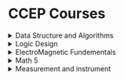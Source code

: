 # CCEP Courses  


    
<details>
  <summary>Data Structure and Algorithms</summary>


#### Prerequisite
📹[Recurcion playlist (Arabic)](https://www.youtube.com/watch?v=t0cHKEof1S8&list=PLBkwGJXcrCATvPBkCUoJzURlO3MIeHZji&pp=iAQB)


#### palylists

📹 [Data Structures Easy to Advanced Course - Full Tutorial from a Microsoft Engineer (بالعربي) (java) ](https://www.youtube.com/watch?v=eNOZjwJVIxg&list=PLF8OvnCBlEY3a1pbPrE6fvNuV3qi-6KRf)



📹 [Data Structures Easy to Advanced Course - Full Tutorial from a Google Engineer (English) (java)](https://www.youtube.com/watch?v=RBSGKlAvoiM) 



📹 [Data Structures Full Course (بالعربي) (C)](https://www.youtube.com/playlist?list=PLoK2Lr1miEm-5zCzKE8siQezj9rvQlnca)



📹 [Data Structures Tutorial from Ainshams Engineering (بالعربي) (C++)](https://www.youtube.com/watch?v=bkGS6TLngpg&list=PLSAVCAIEVqa8yHjRC1XgU2EhSLHB41A1E&pp=iAQB)



📹[Data Structures and Algorithms in 15 Minutes (funny&informative video) ](https://www.youtube.com/watch?v=oz9cEqFynHU&pp=ygURZHNhIGluIDE1IG1pbnV0ZXM%3D)


📹 [Data Structures xor Algorithms (Hindi English) (java)](https://www.youtube.com/watch?v=xLetJpcjHS0&list=PLBlnK6fEyqRj9lld8sWIUNwlKfdUoPd1Y)

#### Books
📖 [Data Structures and Algorithms in Java ™ Sixth Edition (Dr Eman recommended it)](https://github.com/shshankar1/ebooks/blob/master/Data%20Structures%20and%20Algorithms%20in%20Java%2C%206th%20Edition.pdf)

📖 [Grokking Algorithms - Entry Level](https://bit.ly/3xl71jO)

📖 [Algorithms Unplugged - More Advanced](https://link.springer.com/book/10.1007/978-3-642-15328-0)

#### Extra
[Simple DS explanation in Arabic (short Articles) ](https://www.facebook.com/groups/one.million.egyptian.coder/posts/1239392273321877/?__cft__[0]=AZV6Fiaqo5OeIDUssvyzftm9upTyhgeKgQBy4oEGs_dhz64iY_Bvbk3FF-_cd40qCvzW9t0TzwTxNP8Y4oTFZh0SxUN3njmuxb4yuIcANGjxeGxO57zcbHYkfsM9X7VTRbvs19cEDTHSpdjahI5yW4f5&__tn__=%2CO%2CP-R)
[DSA Tutorial (Articles)](https://www.geeksforgeeks.org/data-structures/)

[Visualize Algoritms and datastructures | ](https://visualgo.net/en)

[Visualize Algoritms and datastructures || ](https://www.cs.usfca.edu/~galles/visualization/Algorithms.html)





#### Problems sheets/ladders 

[500+ DSA practice problems with solutions](https://github.com/bollwarm/DataStructuresAlgorithms)

[Crack the coding interview(leetcode)](https://docs.google.com/spreadsheets/d/1pnI8HmSMPcfwrCCu7wYETCXaKDig4VucZDpcjVRuYrE/edit?fbclid=IwAR2xRer71R1VAP-J5u8Y97ZvkqcwrSIyYxw0Lmqp4h4YuS1LUopA9hQkfgI#gid=237636947)

[Grind 75 (leetcode)](https://www.techinterviewhandbook.org/grind75)

[Top interview questions (leetcode) ](https://www.techinterviewhandbook.org/grind75)

</details>


<details>

 <summary>Logic Design</summary>
 
#### playlists

📹[Logic design playlist(M-Maher) (Arabic)](https://www.youtube.com/playlist?list=PLm877Wx3hfJ2ZKirS9kzoVRKTEOOt8Cq-)



📹[Logic design playlist(DR-Ayman wahba Ainshams)(Arabic)](https://www.youtube.com/watch?v=CDzThISAz1U&list=PLkOpA9uAb9H3e0isTeEqkR-W5PwV8OSTG)



📹[Logic design playlist(DR-ibrahim emara)(Arabic)](https://www.youtube.com/playlist?list=PLcqi72Z0AS7sWlOqrdLE033WzSczBmUZi)



📹[Boolean Algebra Rules video(Arabic)](https://www.youtube.com/watch?v=5b1F5rJOwgs)

📹[Logic Gates playlist (Arabic)](https://www.youtube.com/playlist?list=PLYvBQARQqTs3PwCQmUmjNUDTSooc5ueF8)


📹[Logic Design playlist (Arabic) ](https://www.youtube.com/playlist?list=PLhx4zaYkEjI8BuPybYhAotW2gKDIT9y2D)



📹[Logic Design playlist (nice Arabic :""") ](https://www.youtube.com/playlist?list=PLjiyR6nPcbxy_nbEQHBj5MwGicZRTRM_w)



📹[Boolean Algebra, Logic Gates & K-Maps (Hindi English)](https://www.youtube.com/watch?v=NqPhPiSer30&list=PLIY8eNdw5tW-yJHsxApeilNjX2Dkll-Ox&index=1)



📹[Logic Gates & K-Maps playlist from video 72:93 (Neso academy) (Hindi English) ](https://www.youtube.com/playlist?list=PLBlnK6fEyqRjMH3mWf6kwqiTbT798eAOm)




📹[Logic Design playlist (All about Electronics) (Hindi English) ](https://www.youtube.com/playlist?list=PLwjK_iyK4LLBC_so3odA64E2MLgIRKafl)

#### Websites
[Online logic gates Simulator](https://logic.ly/demo/)

[Logic design Simulator Software for Desktop ](https://sourceforge.net/projects/circuit/)



</details>


<details>

 <summary>ElectroMagnetic Fundementals</summary> 
 
#### playlists

📹[ElectroMagnetic playlist (M-Maher)(Arabic)](https://www.youtube.com/watch?v=Zngydh4EiUc&list=PLm877Wx3hfJ26h1I9bJdNnH3nPqrvDb-N)

📹[ElectroMagnetic playlist (low Hindi English)](https://www.youtube.com/playlist?list=PLm_MSClsnwm-w_oyXiPFYgtn-oreRmN9Q)



</details>

<details>

<summary>Math 5</summary>

#### palylists

[Probability and Statistics | احتمال واحصاء](https://www.youtube.com/playlist?list=PLHTQwvBrCHHGSs9_D_a7KeWddOS6fXM-W)

</details>

<details>
<summary>Measurement and instrument </summary>

###    لسا :""""""

</details>
